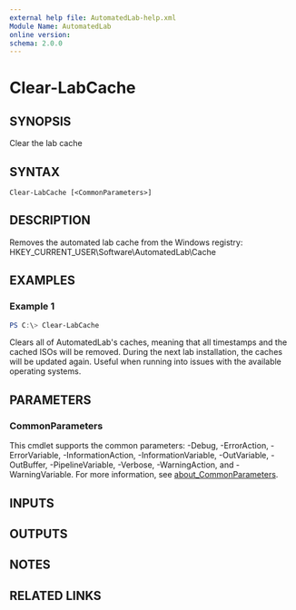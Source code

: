 ```yaml
---
external help file: AutomatedLab-help.xml
Module Name: AutomatedLab
online version:
schema: 2.0.0
---
```


# Clear-LabCache

## SYNOPSIS
Clear the lab cache

## SYNTAX

```
Clear-LabCache [<CommonParameters>]
```

## DESCRIPTION
Removes the automated lab cache from the Windows registry: HKEY_CURRENT_USER\Software\AutomatedLab\Cache

## EXAMPLES

### Example 1
```powershell
PS C:\> Clear-LabCache
```

Clears all of AutomatedLab's caches, meaning that all timestamps and the cached ISOs will be removed.
During the next lab installation, the caches will be updated again.
Useful when running into issues with the available operating systems.

## PARAMETERS

### CommonParameters
This cmdlet supports the common parameters: -Debug, -ErrorAction, -ErrorVariable, -InformationAction, -InformationVariable, -OutVariable, -OutBuffer, -PipelineVariable, -Verbose, -WarningAction, and -WarningVariable. For more information, see [about_CommonParameters](http://go.microsoft.com/fwlink/?LinkID=113216).

## INPUTS

## OUTPUTS

## NOTES

## RELATED LINKS

